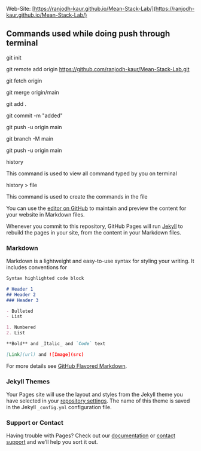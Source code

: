 Web-Site: [https://ranjodh-kaur.github.io/Mean-Stack-Lab/](https://ranjodh-kaur.github.io/Mean-Stack-Lab/)

## Commands used while doing push through terminal
 git init
 
 git remote add origin https://github.com/ranjodh-kaur/Mean-Stack-Lab.git
 
 git fetch origin
 
 git merge origin/main
 
 git add .
 
 git commit -m "added"
 
 git push -u origin main
 
 git branch -M main
 
 git push -u origin main
 
 history 
 
 This command is used to view all command typed by you on terminal
 
 history > file
 
 This command is used to create the commands in the file

You can use the [editor on GitHub](https://github.com/ranjodh-kaur/Mean-Stack-Lab/edit/main/README.md) to maintain and preview the content for your website in Markdown files.

Whenever you commit to this repository, GitHub Pages will run [Jekyll](https://jekyllrb.com/) to rebuild the pages in your site, from the content in your Markdown files.

### Markdown

Markdown is a lightweight and easy-to-use syntax for styling your writing. It includes conventions for

```markdown
Syntax highlighted code block

# Header 1
## Header 2
### Header 3

- Bulleted
- List

1. Numbered
2. List

**Bold** and _Italic_ and `Code` text

[Link](url) and ![Image](src)
```

For more details see [GitHub Flavored Markdown](https://guides.github.com/features/mastering-markdown/).

### Jekyll Themes

Your Pages site will use the layout and styles from the Jekyll theme you have selected in your [repository settings](https://github.com/ranjodh-kaur/Mean-Stack-Lab/settings). The name of this theme is saved in the Jekyll `_config.yml` configuration file.

### Support or Contact

Having trouble with Pages? Check out our [documentation](https://docs.github.com/categories/github-pages-basics/) or [contact support](https://support.github.com/contact) and we’ll help you sort it out.
